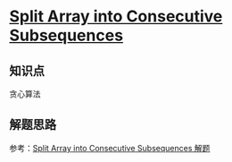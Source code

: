 # [Split Array into Consecutive Subsequences](https://leetcode.com/problems/split-array-into-consecutive-subsequences/)

## 知识点

贪心算法

## 解题思路

参考：[Split Array into Consecutive Subsequences 解题](https://www.cnblogs.com/grandyang/p/7525821.html)
